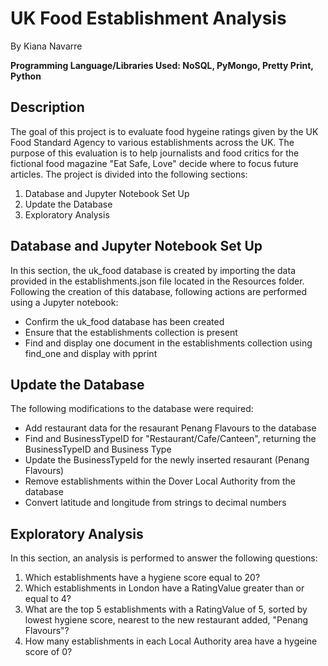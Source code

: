 # UK Food Establishment Analysis  
By Kiana Navarre

**Programming Language/Libraries Used: NoSQL, PyMongo, Pretty Print, Python**

## Description
The goal of this project is to evaluate food hygeine ratings given by the UK Food Standard Agency to various establishments across the UK.  The purpose of this evaluation is to help journalists and food critics for the fictional food magazine "Eat Safe, Love" decide where to focus future articles. The project is divided into the following sections: 
1. Database and Jupyter Notebook Set Up 
2. Update the Database
3. Exploratory Analysis

## Database and Jupyter Notebook Set Up 
In this section, the uk_food database is created by importing the data provided in the establishments.json file located in the Resources folder.  Following the creation of this database, following actions are performed using a Jupyter notebook: 
- Confirm the uk_food database has been created
- Ensure that the establishments collection is present
- Find and display one document in the establishments collection using find_one and display with pprint

## Update the Database
The following modifications to the database were required:
- Add restaurant data for the resaurant Penang Flavours to the database
- Find and BusinessTypeID for "Restaurant/Cafe/Canteen", returning the BusinessTypeID and Business Type
- Update the BusinessTypeId for the newly inserted resaurant (Penang Flavours)
- Remove establishments within the Dover Local Authority from the database
- Convert latitude and longitude from strings to decimal numbers

## Exploratory Analysis
In this section, an analysis is performed to answer the following questions: 
1. Which establishments have a hygiene score equal to 20? 
2. Which establishments in London have a RatingValue greater than or equal to 4? 
3. What are the top 5 establishments with a RatingValue of 5, sorted by lowest hygiene score, nearest to the new restaurant added, "Penang Flavours"?
4. How many establishments in each Local Authority area have a hygeine score of 0?